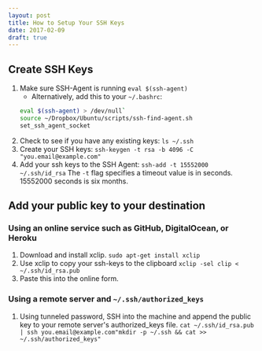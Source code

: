 ```yaml
---
layout: post
title: How to Setup Your SSH Keys
date: 2017-02-09
draft: true
---
```


## Create SSH Keys

1. Make sure SSH-Agent is running `eval $(ssh-agent)`
	+ Alternatively, add this to your `~/.bashrc`:
	```bash
	eval $(ssh-agent) > /dev/null`
	source ~/Dropbox/Ubuntu/scripts/ssh-find-agent.sh
	set_ssh_agent_socket
	```
2. Check to see if you have any existing keys: `ls ~/.ssh`
3. Create your SSH keys: `ssh-keygen -t rsa -b 4096 -C "you.email@example.com"`
4. Add your ssh keys to the SSH Agent: `ssh-add -t 15552000 ~/.ssh/id_rsa` The `-t` flag specifies a timeout value is in seconds. 15552000 seconds is six months.

## Add your public key to your destination

### Using an online service such as GitHub, DigitalOcean, or Heroku

1. Download and install xclip. `sudo apt-get install xclip`
2. Use xclip to copy your ssh-keys to the clipboard `xclip -sel clip < ~/.ssh/id_rsa.pub`
3. Paste this into the online form.

### Using a remote server and `~/.ssh/authorized_keys`

1. Using tunneled password, SSH into the machine and append the public key to your remote server's authorized_keys file. `cat ~/.ssh/id_rsa.pub | ssh you.email@example.com"mkdir -p ~/.ssh && cat >> ~/.ssh/authorized_keys"`

